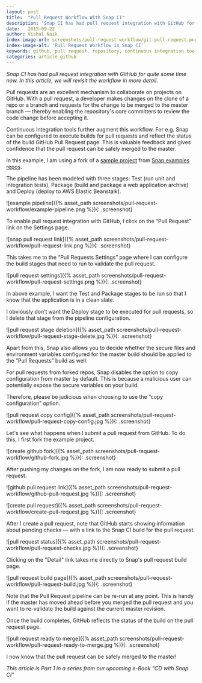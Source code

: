 ```yaml
---
layout: post
title:  "Pull Request Workflow With Snap CI"
description: "Snap CI has had pull request integration with GitHub for quite some time now. In this article, we will discuss why this is an excellent collaboration mechanism"
date:   2015-09-22
author: Vishal Naik
index-image-url: screenshots/pull-request-workflow/git-pull-request.png
index-image-alt: 'Pull Request Workflow in Snap CI'
keywords: github, pull request, repository, continuous integration tools, pipeline, developer, aws, elastic beanstalk
categories: article github
---
```


<span style="font-style:italic">Snap CI has had pull request integration with GitHub for quite some time now. In this article, we will revisit the workflow in more detail.</span>

Pull requests are an excellent mechanism to collaborate on projects on GitHub. With a pull request, a developer makes changes on the clone of a repo or a branch and requests for the change to be merged to the master branch — thereby enabling the repository's core committers to review the code change before accepting it.

Continuous Integration tools further augment this workflow. For e.g. Snap can be configured to execute builds for pull requests and reflect the status of the build GitHub Pull Request page. This is valuable feedback and gives confidence that the pull request can be safely merged to the master.

In this example, I am using a fork of a [sample project](https://github.com/spring-projects/spring-petclinic) from [Snap examples repos](https://github.com/snap-ci-examples).

The pipeline has been modeled with three stages: Test (run unit and integration tests), Package (build and package a web application archive) and Deploy (deploy to AWS Elastic Beanstalk).

![example pipeline]({% asset_path screenshots/pull-request-workflow/example-pipeline.png %}){: .screenshot}  

To enable pull request integration with GitHub, I click on the “Pull Request” link on the Settings page.  

![snap pull request link]({% asset_path screenshots/pull-request-workflow/pull-request-link.png %}){: .screenshot}  

This takes me to the “Pull Requests Settings” page where I can configure the build stages that need to run to validate the pull request.  

![pull request settings]({% asset_path screenshots/pull-request-workflow/pull-request-settings.png %}){: .screenshot}

In above example, I want the Test and Package stages to be run so that I know that the application is in a clean slate.

I obviously don’t want the Deploy stage to be executed for pull requests, so I delete that stage from the pipeline configuration.

![pull request stage deletion]({% asset_path screenshots/pull-request-workflow/pull-request-stage-delete.jpg %}){: .screenshot}

Apart from this, Snap also allows you to decide whether the secure files and environment variables configured for the master build should be applied to the “Pull Requests” build as well.

For pull requests from forked repos, Snap disables the option to copy configuration from master by default. This is because a malicious user can potentially expose the secure variables on your build.

Therefore, please be judicious when choosing to use the “copy configuration” option.

![pull request copy config]({% asset_path screenshots/pull-request-workflow/pull-request-copy-config.jpg %}){: .screenshot}

Let's see what happens when I submit a pull request from GitHub. To do this, I first fork the example project.  


![create github fork]({% asset_path screenshots/pull-request-workflow/github-fork.jpg %}){: .screenshot}

After pushing my changes on the fork, I am now ready to submit a pull request.


![github pull request link]({% asset_path screenshots/pull-request-workflow/github-pull-request.jpg %}){: .screenshot}

![create pull request]({% asset_path screenshots/pull-request-workflow/create-pull-request.jpg %}){: .screenshot}

After I create a pull request, note that GitHub starts showing information about pending checks — with a link to the Snap CI build for the pull request.


![pull request status]({% asset_path screenshots/pull-request-workflow/pull-request-checks.jpg %}){: .screenshot}  

Clicking on the "Detail" link takes me directly to Snap's pull request build page.  


![pull request build page]({% asset_path screenshots/pull-request-workflow/pull-request-build.jpg %}){: .screenshot}

Note that the Pull Request pipeline can be re-run at any point. This is handy if the master has moved ahead before you merged the pull request and you want to re-validate the build against the current master revision.

Once the build completes, GitHub reflects the status of the build on the pull request page.


![pull request ready to merge]({% asset_path screenshots/pull-request-workflow/pull-request-ready-to-merge.jpg %}){: .screenshot}

I now know that the pull request can be safely merged to the master!

<span style="font-style:italic">This article is Part 1 in a series from our upcoming e-Book "CD with Snap CI"</span>
